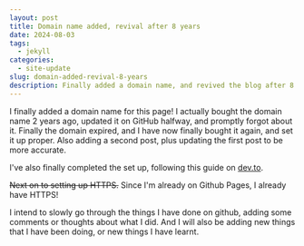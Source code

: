 ```yaml
---
layout: post
title: Domain name added, revival after 8 years
date: 2024-08-03
tags:
  - jekyll
categories:
  - site-update
slug: domain-added-revival-8-years
description: Finally added a domain name, and revived the blog after 8 years.
---
```


I finally added a domain name for this page! I actually bought the domain name 2 years ago, updated it on GitHub halfway, and promptly forgot about it. Finally the domain expired, and I have now finally bought it again, and set it up proper. Also adding a second post, plus updating the first post to be more accurate.

I've also finally completed the set up, following this guide on [dev.to](https://dev.to/aleksandrhovhannisyan/creating-a-personal-website-with-jekyll-and-github-pages-a-comprehensive-guide-3fje#getting-started-with-jekyll).

~~Next on to setting up HTTPS.~~ Since I'm already on Github Pages, I already have HTTPS!

I intend to slowly go through the things I have done on github, adding some comments or thoughts about what I did. And I will also be adding new things that I have been doing, or new things I have learnt.
